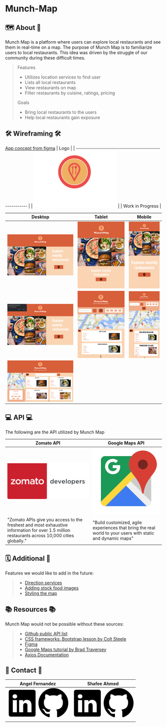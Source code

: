 # Munch-Map

## 🗺 About 📍

Munch Map is a platform where users can explore local restaurants and see them in real-time on a map. The purpose of Munch Map is to familiarize users to local restaurants. This idea was driven by the struggle of our community during these difficult times.

> Features
>
> - Utilizes location services to find user
> - Lists all local restaurants
> - View restaurants on map
> - Filter restaurants by cuisine, ratings, pricing
>
> Goals
> - Bring local restaurants to the users
> - Help local restaurants gain exposure

## 🛠 Wireframing 🛠
 [App concept from figma](https://www.figma.com/file/9HXuSGXvXWuvlRHAyXsm9u/Final-Project-P1-Munch-Map?node-id=0%3A1)
 | Logo                                                  |
 | ----------------------------------------------------- |
 | ![Munch Map Logo](src/images/logos/MunchMap-logo.png) |
 | Work in Progress                                      |

| Desktop                                                         | Tablet                                                        | Mobile                                                        |
| --------------------------------------------------------------- | ------------------------------------------------------------- | ------------------------------------------------------------- |
| ![Munch Map Desktop Landing](src/images/MunchMap-DesktopLP.png) | ![Munch Map Tablet Landing](src/images/MunchMap-TabletLP.png) | ![Munch Map Mobile Landing](src/images/MunchMap-MobileLP.png) |
| ![Munch Map Desktop](src/images/MunchMap-DesktopLP2.png)        | ![Munch Map Tablet](src/images/MunchMap-Tablet.png)           | ![Munch Map Mobile](src/images/MunchMap-Mobile.png)           |
| ![Munch Map Desktop](src/images/MunchMap-Desktop.png)           |                                                               |
## 💻 API 💻

The following are the API utilized by Munch Map

 | Zomato API                                                                                                                                    | Google Maps API                                                                                            |
 | --------------------------------------------------------------------------------------------------------------------------------------------- | ---------------------------------------------------------------------------------------------------------- |
 | [![Zomato Logo](src/images/logos/zomato-logo.png)](https://developers.zomato.com/api)                                                         | [![Zomato Logo](src/images/logos/google-maps1.png)](https://cloud.google.com/maps-platform/)               |
 | "Zomato APIs give you access to the freshest and most exhaustive information for over 1.5 million restaurants across 10,000 cities globally." | "Build customized, agile experiences that bring the real world to your users with static and dynamic maps" |

## 🗓 Additional 📌
Features we would like to add in the future:
> - [Direction services](https://developers.google.com/maps/documentation/javascript/examples/directions-complex#maps_directions_complex-html)
> - [Adding stock food images](https://meet.google.com/linkredirect?authuser=0&dest=https%3A%2F%2Fwww.pexels.com%2Fapi%2F)
> - [Styling the map](https://developers.google.com/maps/documentation/javascript/examples/map-id-style)

## 📚 Resources 📚
Munch Map would not be possible without these sources:
> - [Github public API list](https://github.com/public-apis/public-apis)
> - [CSS frameworks: Bootstrap lesson by Colt Steele](https://www.udemy.com/course/the-web-developer-bootcamp)
> - [Figma](https://www.figma.com/)
> - [Google Maps tutorial by Brad Traversey](https://www.youtube.com/c/TraversyMedia/videos)
> - [Axios Documentation](https://github.com/axios/axios)

## 🤙 Contact 🤙

| Angel Fernandez                                                                                                                                                                   | Shafee Ahmed                                                                                                                                                            |
| --------------------------------------------------------------------------------------------------------------------------------------------------------------------------------- | ----------------------------------------------------------------------------------------------------------------------------------------------------------------------- |
| [![LinkedIn](src/images/logos/linkedin-logo.png)](https://www.linkedin.com/in/angelbienvenidofernandez/) [![GitHub](src/images/logos/github-logo.png)](https://github.com/Avixph) | [![LinkedIn](src/images/logos/linkedin-logo.png)](https://www.linkedin.com/in/shafeelinks/) [![GitHub](src/images/logos/github-logo.png)](https://github.com/shafeetkh) |
|                                                                                                                                                                                   |                                                                                                                                                                         |
